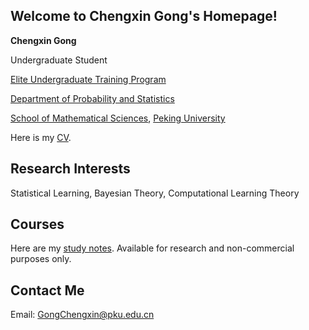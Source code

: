 ## Welcome to Chengxin Gong's Homepage!

**Chengxin Gong**

Undergraduate Student

[Elite Undergraduate Training Program](https://www.math.pku.edu.cn/amel/)

[Department of Probability and Statistics](https://www.stat.pku.edu.cn/)

[School of Mathematical Sciences](https://www.math.pku.edu.cn/), [Peking University](https://www.pku.edu.cn/)

Here is my [CV](https://wqgcx.github.io/CV.pdf).

## Research Interests

Statistical Learning, Bayesian Theory, Computational Learning Theory

## Courses

Here are my [study notes](https://wqgcx.github.io/courses/). Available for research and non-commercial purposes only.

## Contact Me

Email: GongChengxin@pku.edu.cn
